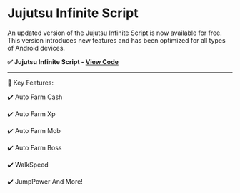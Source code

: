 # Jujutsu Infinite Script
An updated version of the Jujutsu Infinite Script is now available for free. This version  introduces new features and has been optimized for all types of Android devices.

**✅ Jujutsu Infinite Script - [View Code](https://dlgram.com/NcDUU)**

---------------------------------------------------------------------------------------------

💎 Key Features:

✔️ Auto Farm Cash

✔️ Auto Farm Xp

✔️ Auto Farm Mob

✔️ Auto Farm Boss

✔️ WalkSpeed

✔️ JumpPower And More! 
